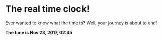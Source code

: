 # The real time clock!

Ever wanted to know what the time is? Well, your journey is about to end!

**The time is Nov 23, 2017, 02:45**